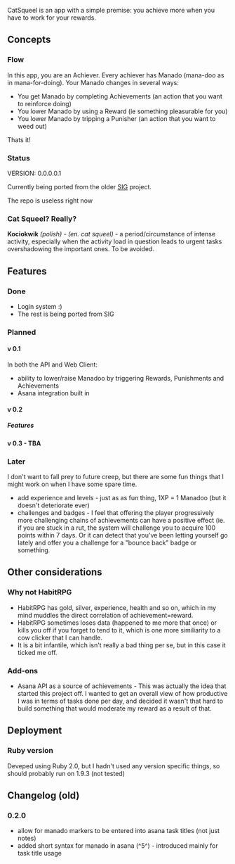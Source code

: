 CatSqueel is an app with a simple premise: you achieve more when you have to work for your rewards.

## Concepts

### Flow

In this app, you are an Achiever. Every achiever has Manado (mana-doo as in mana-for-doing).
Your Manado changes in several ways:

 * You get Manado by completing Achievements (an action that you want to reinforce doing)
 * You lower Manado by using a Reward (ie something pleasurable for you)
 * You lower Manado by tripping a Punisher (an action that you want to weed out)

Thats it!

### Status

VERSION: 0.0.0.0.1

Currently being ported from the older [SIG](https://github.com/GregPK/sig) project.

The repo is useless right now

### Cat Squeel? Really?

**Kociokwik** *(polish) - (en. cat squeel)* - a period/circumstance of intense activity,
especially when the activity load in question leads to urgent tasks overshadowing the
important ones. To be avoided.


## Features

### Done

 * Login system :)
 * The rest is being ported from SIG

### Planned

#### v 0.1
In both the API and Web Client:

 * ability to lower/raise Manadoo by triggering Rewards, Punishments
   and Achievements
 * Asana integration built in

#### v 0.2

##### Features

#### v 0.3 - TBA

### Later

I don't want to fall prey to future creep, but there are some fun things that I might work on when I have some spare time.

 * add experience and levels - just as as fun thing, 1XP = 1 Manadoo
   (but it doesn't deteriorate ever)
 * challenges and badges - I feel that offering the player progressively
   more challenging chains of achievements can have a positive effect
   (ie. if you are stuck in a rut, the system will challenge you to acquire
   100 points within 7 days.  Or it can detect that you've been letting yourself    go lately and offer you a challenge for a "bounce back" badge or something.

## Other considerations

### Why not HabitRPG

 * HabitRPG has gold, silver, experience, health and so on, which in my mind
   muddles the direct correlation of achievement=reward.
 * HabitRPG sometimes loses data (happened to me more that once)
   or kills you off if you forget to tend to it, which is one more similiarity
   to a cow clicker that I can handle.
 * It is a bit infantile, which isn't really a bad thing per se, but in
   this case it ticked me off.

### Add-ons

 * Asana API as a source of achievements - This was actually the idea that
   started this project off. I wanted to get an overall view of how productive
   I was in terms of tasks done per day, and decided it wasn't that hard to
   build something that would moderate my reward as a result of that.

## Deployment

### Ruby version

Deveped using Ruby 2.0, but I hadn't used any version specific things, so should probably run on 1.9.3 (not tested)

## Changelog (old)

### 0.2.0

 * allow for manado markers to be entered into asana task titles (not just notes)
 * added short syntax for manado in asana (^5^) - introduced mainly for task title usage

